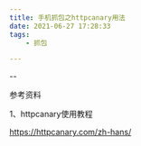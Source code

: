 ```yaml
---
title: 手机抓包之httpcanary用法
date: 2021-06-27 17:28:33
tags:
	- 抓包

---
```


--



参考资料

1、httpcanary使用教程

https://httpcanary.com/zh-hans/